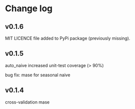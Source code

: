 # Change log

## v0.1.6
MIT LICENCE file added to PyPi package (previously missing).

## v0.1.5

auto_naive
increased unit-test coverage (> 90%)

bug fix: mase for seasonal naive

## v0.1.4

cross-validation
mase





